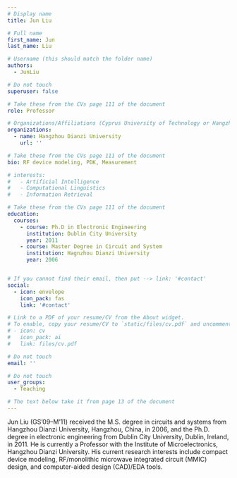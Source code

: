 ```yaml
---
# Display name
title: Jun Liu

# Full name
first_name: Jun 
last_name: Liu 

# Username (this should match the folder name)
authors:
  - JunLiu

# Do not touch
superuser: false

# Take these from the CVs page 111 of the document
role: Professor

# Organizations/Affiliations (Cyprus University of Technology or Hangzhou Dianzi University )
organizations:
  - name: Hangzhou Dianzi University
    url: ''

# Take these from the CVs page 111 of the document
bio: RF device modeling, PDK, Measurement

# interests:
#   - Artificial Intelligence
#   - Computational Linguistics
#   - Information Retrieval

# Take these from the CVs page 111 of the document
education:
  courses:
    - course: Ph.D in Electronic Engineering
      institution: Dublin City University
      year: 2011
    - course: Master Degree in Circuit and System
      institution: Hagnzhou Dianzi University
      year: 2006


# If you cannot find their email, then put --> link: '#contact'
social:
  - icon: envelope
    icon_pack: fas
    link: '#contact'

# Link to a PDF of your resume/CV from the About widget.
# To enable, copy your resume/CV to `static/files/cv.pdf` and uncomment the lines below.
# - icon: cv
#   icon_pack: ai
#   link: files/cv.pdf

# Do not touch
email: ''

# Do not touch
user_groups:
  - Teaching

# The text below take it from page 13 of the document
---
```


Jun Liu (GS’09–M’11) received the M.S. degree in circuits and systems from Hangzhou Dianzi University, Hangzhou, China, in 2006, and the Ph.D. degree in electronic engineering from Dublin City University, Dublin, Ireland, in 2011.
He is currently a Professor with the Institute of Microelectronics, Hangzhou Dianzi University. His current research interests include compact device modeling, RF/monolithic microwave integrated circuit (MMIC) design, and computer-aided design (CAD)/EDA tools.

